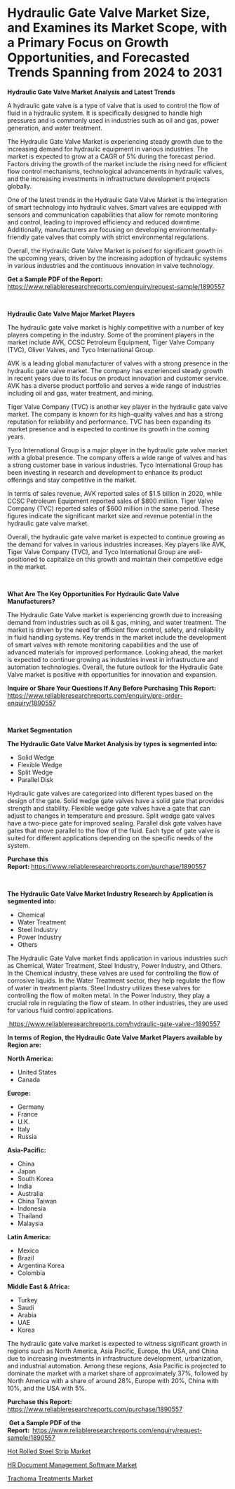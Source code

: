 <p><h1>Hydraulic Gate Valve Market Size, and Examines its Market Scope, with a Primary Focus on Growth Opportunities, and Forecasted Trends Spanning from 2024 to 2031</h1></p><p><strong>Hydraulic Gate Valve Market Analysis and Latest Trends</strong></p>
<p><p>A hydraulic gate valve is a type of valve that is used to control the flow of fluid in a hydraulic system. It is specifically designed to handle high pressures and is commonly used in industries such as oil and gas, power generation, and water treatment.</p><p>The Hydraulic Gate Valve Market is experiencing steady growth due to the increasing demand for hydraulic equipment in various industries. The market is expected to grow at a CAGR of 5% during the forecast period. Factors driving the growth of the market include the rising need for efficient flow control mechanisms, technological advancements in hydraulic valves, and the increasing investments in infrastructure development projects globally.</p><p>One of the latest trends in the Hydraulic Gate Valve Market is the integration of smart technology into hydraulic valves. Smart valves are equipped with sensors and communication capabilities that allow for remote monitoring and control, leading to improved efficiency and reduced downtime. Additionally, manufacturers are focusing on developing environmentally-friendly gate valves that comply with strict environmental regulations.</p><p>Overall, the Hydraulic Gate Valve Market is poised for significant growth in the upcoming years, driven by the increasing adoption of hydraulic systems in various industries and the continuous innovation in valve technology.</p></p>
<p><strong>Get a Sample PDF of the Report:&nbsp;</strong> <a href="https://www.reliableresearchreports.com/enquiry/request-sample/1890557">https://www.reliableresearchreports.com/enquiry/request-sample/1890557</a></p>
<p>&nbsp;</p>
<p><strong>Hydraulic Gate Valve Major Market Players</strong></p>
<p><p>The hydraulic gate valve market is highly competitive with a number of key players competing in the industry. Some of the prominent players in the market include AVK, CCSC Petroleum Equipment, Tiger Valve Company (TVC), Oliver Valves, and Tyco International Group. </p><p>AVK is a leading global manufacturer of valves with a strong presence in the hydraulic gate valve market. The company has experienced steady growth in recent years due to its focus on product innovation and customer service. AVK has a diverse product portfolio and serves a wide range of industries including oil and gas, water treatment, and mining.</p><p>Tiger Valve Company (TVC) is another key player in the hydraulic gate valve market. The company is known for its high-quality valves and has a strong reputation for reliability and performance. TVC has been expanding its market presence and is expected to continue its growth in the coming years.</p><p>Tyco International Group is a major player in the hydraulic gate valve market with a global presence. The company offers a wide range of valves and has a strong customer base in various industries. Tyco International Group has been investing in research and development to enhance its product offerings and stay competitive in the market.</p><p>In terms of sales revenue, AVK reported sales of $1.5 billion in 2020, while CCSC Petroleum Equipment reported sales of $800 million. Tiger Valve Company (TVC) reported sales of $600 million in the same period. These figures indicate the significant market size and revenue potential in the hydraulic gate valve market.</p><p>Overall, the hydraulic gate valve market is expected to continue growing as the demand for valves in various industries increases. Key players like AVK, Tiger Valve Company (TVC), and Tyco International Group are well-positioned to capitalize on this growth and maintain their competitive edge in the market.</p></p>
<p>&nbsp;</p>
<p><strong>What Are The Key Opportunities For Hydraulic Gate Valve Manufacturers?</strong></p>
<p><p>The Hydraulic Gate Valve market is experiencing growth due to increasing demand from industries such as oil & gas, mining, and water treatment. The market is driven by the need for efficient flow control, safety, and reliability in fluid handling systems. Key trends in the market include the development of smart valves with remote monitoring capabilities and the use of advanced materials for improved performance. Looking ahead, the market is expected to continue growing as industries invest in infrastructure and automation technologies. Overall, the future outlook for the Hydraulic Gate Valve market is positive with opportunities for innovation and expansion.</p></p>
<p><strong>Inquire or Share Your Questions If Any Before Purchasing This Report:</strong> <a href="https://www.reliableresearchreports.com/enquiry/pre-order-enquiry/1890557">https://www.reliableresearchreports.com/enquiry/pre-order-enquiry/1890557</a></p>
<p>&nbsp;</p>
<p><strong>Market Segmentation</strong></p>
<p><strong>The Hydraulic Gate Valve Market Analysis by types is segmented into:</strong></p>
<p><ul><li>Solid Wedge</li><li>Flexible Wedge</li><li>Split Wedge</li><li>Parallel Disk</li></ul></p>
<p><p>Hydraulic gate valves are categorized into different types based on the design of the gate. Solid wedge gate valves have a solid gate that provides strength and stability. Flexible wedge gate valves have a gate that can adjust to changes in temperature and pressure. Split wedge gate valves have a two-piece gate for improved sealing. Parallel disk gate valves have gates that move parallel to the flow of the fluid. Each type of gate valve is suited for different applications depending on the specific needs of the system.</p></p>
<p><strong>Purchase this Report:&nbsp;</strong><a href="https://www.reliableresearchreports.com/purchase/1890557">https://www.reliableresearchreports.com/purchase/1890557</a></p>
<p>&nbsp;</p>
<p><strong>The Hydraulic Gate Valve Market Industry Research by Application is segmented into:</strong></p>
<p><ul><li>Chemical</li><li>Water Treatment</li><li>Steel Industry</li><li>Power Industry</li><li>Others</li></ul></p>
<p><p>The Hydraulic Gate Valve market finds application in various industries such as Chemical, Water Treatment, Steel Industry, Power Industry, and Others. In the Chemical industry, these valves are used for controlling the flow of corrosive liquids. In the Water Treatment sector, they help regulate the flow of water in treatment plants. Steel Industry utilizes these valves for controlling the flow of molten metal. In the Power Industry, they play a crucial role in regulating the flow of steam. In other industries, they are used for various fluid control applications.</p></p>
<p><a href="https://www.reliableresearchreports.com/hydraulic-gate-valve-r1890557">&nbsp;https://www.reliableresearchreports.com/hydraulic-gate-valve-r1890557</a></p>
<p><strong>In terms of Region, the Hydraulic Gate Valve Market Players available by Region are:</strong></p>
<p>
    <p> <strong> North America: </strong>
        <ul>
            <li>United States</li>
            <li>Canada</li>
        </ul>
        </p> 
    <p> <strong> Europe: </strong>
        <ul>
            <li>Germany</li>
            <li>France</li>
            <li>U.K.</li>
            <li>Italy</li>
            <li>Russia</li>
        </ul>
        </p> 
    <p> <strong> Asia-Pacific: </strong>
        <ul>
            <li>China</li>
            <li>Japan</li>
            <li>South Korea</li>
            <li>India</li>
            <li>Australia</li>
            <li>China Taiwan</li>
            <li>Indonesia</li>
            <li>Thailand</li>
            <li>Malaysia</li>
        </ul>
        </p> 
    <p> <strong> Latin America: </strong>
        <ul>
            <li>Mexico</li>
            <li>Brazil</li>
            <li>Argentina Korea</li>
            <li>Colombia</li>
        </ul>
        </p> 
    <p> <strong> Middle East & Africa: </strong>
        <ul>
            <li>Turkey</li>
            <li>Saudi</li>
            <li>Arabia</li>
            <li>UAE</li>
            <li>Korea</li>
        </ul>
    </p>
    </p>
<p><p>The hydraulic gate valve market is expected to witness significant growth in regions such as North America, Asia Pacific, Europe, the USA, and China due to increasing investments in infrastructure development, urbanization, and industrial automation. Among these regions, Asia Pacific is projected to dominate the market with a market share of approximately 37%, followed by North America with a share of around 28%, Europe with 20%, China with 10%, and the USA with 5%.</p></p>
<p><strong>Purchase this Report: </strong><a href="https://www.reliableresearchreports.com/purchase/1890557">https://www.reliableresearchreports.com/purchase/1890557</a></p>
<p>&nbsp;<strong>Get a Sample PDF of the Report:&nbsp;&nbsp;</strong><a href="https://www.reliableresearchreports.com/enquiry/request-sample/1890557">https://www.reliableresearchreports.com/enquiry/request-sample/1890557</a></p>
<p><strong></strong></p>
<p><p><a href="https://github.com/dancokkoe288/Market-Research-Report-List-1/blob/main/hot-rolled-steel-strip-market.md">Hot Rolled Steel Strip Market</a></p><p><a href="https://www.linkedin.com/pulse/hr-document-management-software-market-size-amp-share-bx7gc?trackingId=%2F7%2BIWqFlMFbYaRuewVa2wg%3D%3D">HR Document Management Software Market</a></p><p><a href="https://www.linkedin.com/pulse/market-forecast-global-trachoma-treatments-trends-impact-oymlc?trackingId=AVBo8kC0QZz43%2Fb35SZKXg%3D%3D">Trachoma Treatments Market</a></p></p>